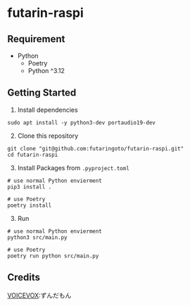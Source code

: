 # futarin-raspi

## Requirement

- Python
    - Poetry
    - Python ^3.12


## Getting Started

1. Install dependencies
```shell
sudo apt install -y python3-dev portaudio19-dev
```

2. Clone this repository

```shell
git clone "git@github.com:futaringoto/futarin-raspi.git" 
cd futarin-raspi
```

3. Install Packages from `.pyproject.toml`

```shell
# use normal Python envierment
pip3 install .

# use Poetry
poetry install
```

3. Run

```shell
# use normal Python envierment
python3 src/main.py

# use Poetry
poetry run python src/main.py
```


## Credits

[VOICEVOX](https://voicevox.hiroshiba.jp/):ずんだもん
